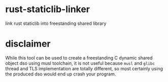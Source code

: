 # rust-staticlib-linker
link rust staticlib into freestanding shared library

# disclaimer

While this tool can be used to create a freestanding C dynamic shared object dso using musl toolchain, it is not useful because `musl` and `glibc` thread and TLS implementation are totally different, so most certainly using the produced dso would end up crash your program.
